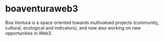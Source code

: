 # boaventuraweb3
Boa Ventura is a space oriented towards multivalued projects (community, cultural, ecological and indicators), and now also working on new opportunities in Web3.
